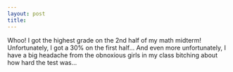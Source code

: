 ```yaml
---
layout: post
title: 
---
```


Whoo! I got the highest grade on the 2nd half of my math midterm! Unfortunately, I got a 30% on the first half... And even more unfortunately, I have a big headache from the obnoxious girls in my class bitching about how hard the test was...
